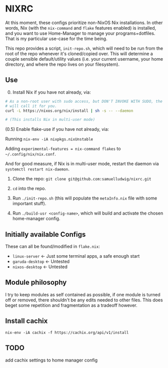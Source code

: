 # NIXRC

At this moment, these configs prioritize non-NixOS Nix installations. In other
words, Nix (with the `nix-command` and `flake` features enabled) is installed,
and you want to use Home-Manager to manage your programs+dotfiles. That is my
particular use-case for the time being.

This repo provides a script, `init-repo.sh`, which will need to be run from the
root of the repo whenever it's cloned/copied over. This will determine a couple
sensible default/utility values (i.e. your current username, your home
directory, and where the repo lives on your filesystem).

## Use

0) Install Nix if you have not already, via:

```bash 
# As a non-root user with sudo access, but DON'T INVOKE WITH SUDO, the script
# will call it for you.
curl -L https://nixos.org/nix/install | sh -s -- --daemon

# (This installs Nix in multi-user mode)
```

(0.5) Enable flake-use if you have not already, via:

Running `nix-env -iA nixpkgs.nixUnstable`

Adding `experimental-features = nix-command flakes` to
`~/.config/nix/nix.conf`.

And for good measure, if Nix is in multi-user mode, restart the daemon via
`systemctl restart nix-daemon`.

1) Clone the repo: `git clone git@github.com:samuelludwig/nixrc.git`

2) `cd` into the repo.

3) Run `./init-repo.sh` (this will populate the `metaInfo.nix` file with some
important stuff).

4) Run `./build-usr <config-name>`, which will build and activate the chosen
home-manager config.


## Initially available Configs

These can all be found/modified in `flake.nix`:

- `linux-server` <- Just some terminal apps, a safe enough start
- `garuda-desktop` <- Untested
- `nixos-desktop` <- Untested

## Module philosophy

I try to keep modules as self contained as possible, if one module is turned
off or removed, there shouldn't be any edits needed to other files. This does
beget some repetition and fragmentation as a tradeoff however.

## Install cachix

```
nix-env -iA cachix -f https://cachix.org/api/v1/install
```

## TODO

add cachix settings to home manager config
